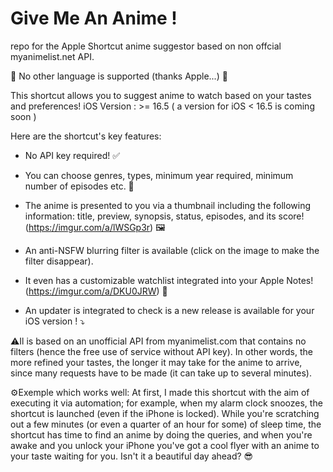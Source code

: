 # Give Me An Anime !
repo for the Apple Shortcut anime suggestor based on non offcial myanimelist.net API.

📣 No other language is supported (thanks Apple...) 📣

This shortcut allows you to suggest anime to watch based on your tastes and preferences!
iOS Version : >= 16.5 ( a version for iOS < 16.5 is coming soon )

Here are the shortcut's key features: 

- No API key required! ✅

- You can choose genres, types, minimum year required, minimum number of episodes etc. 🎯

- The anime is presented to you via a thumbnail including the following information: title, preview, synopsis, status, episodes, and its score! (https://imgur.com/a/lWSGp3r) 🖼️

- An anti-NSFW blurring filter is available (click on the image to make the filter disappear).

- It even has a customizable watchlist integrated into your Apple Notes! (https://imgur.com/a/DKU0JRW) 📒

- An updater is integrated to check is a new release is available for your iOS version ! ⤵️

⚠️Il is based on an unofficial API from myanimelist.com that contains no filters (hence the free use of service without API key). In other words, the more refined your tastes, the longer it may take for the anime to arrive, since many requests have to be made (it can take up to several minutes).

 ⚙️Exemple which works well: At first, I made this shortcut with the aim of executing it via automation; for example, when my alarm clock snoozes, the shortcut is launched (even if the iPhone is locked). While you're scratching out a few minutes (or even a quarter of an hour for some) of sleep time, the shortcut has time to find an anime by doing the queries, and when you're awake and you unlock your iPhone you've got a cool flyer with an anime to your taste waiting for you. Isn't it a beautiful day ahead? 😎







